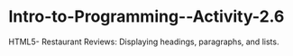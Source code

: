 # Intro-to-Programming--Activity-2.6
HTML5- Restaurant Reviews: Displaying headings, paragraphs, and lists.

